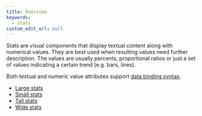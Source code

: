 ```yaml
---
title: Overview
keywords:
  - stats
custom_edit_url: null
---
```


Stats are visual components that display textual content along with numerical values. They
are best used when resulting values need further description. The values are usually percents,
proportional ratios or just a set of values indicating a certain trend (e.g. bars, lines).

Both textual and numeric value attributes support [data binding syntax](/docs/expressions/#functions).

* [Large stats](/docs/components/stat/large)
* [Small stats](/docs/components/stat/small)
* [Tall stats](/docs/components/stat/tall)
* [Wide stats](/docs/components/stat/wide)
